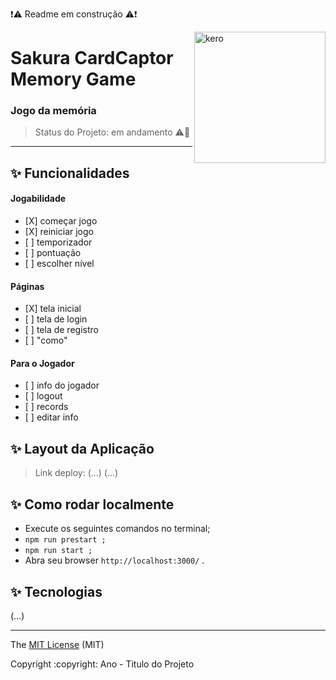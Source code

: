 :exclamation::warning: Readme em construção :warning::exclamation:

<img src="https://i.pinimg.com/originals/77/79/4c/77794ca1db8c88fd0cf706c06884fb76.gif" alt="kero" width="210px" align="right">

# Sakura CardCaptor Memory Game

### Jogo da memória

> Status do Projeto: em andamento :warning::dizzy:

<hr/>

## ✨ Funcionalidades

<h4>Jogabilidade </h4>
<ul>
  <li>[X] começar jogo</li>
  <li>[X] reiniciar jogo</li>
  <li>[ ] temporizador</li>
  <li>[ ] pontuação</li>
  <li>[ ] escolher nível</li>
</ul>
<h4>Páginas </h4>
<ul>
  <li>[X] tela inicial</li>
  <li>[ ] tela de login</li>
  <li>[ ] tela de registro</li>
  <li>[ ] "como"</li>
</ul>
<h4>Para o Jogador </h4>
<ul>
  <li>[ ] info do jogador</li>
  <li>[ ] logout</li>
  <li>[ ] records</li>
  <li>[ ] editar info</li>
</ul>
 
## ✨ Layout da Aplicação
  > Link deploy: (...)
(...)

## ✨ Como rodar localmente
<ul>
  <li>Execute os seguintes comandos no terminal;</li>
  <li><code>npm run prestart ;</code></li>
  <li><code>npm run start ;</code></li>
  <li>Abra seu browser <code>http://localhost:3000/</code> .</li>
</ul>
  
## ✨ Tecnologias
(...)

<hr/>

<div align="left">
  <p>The <a href="https://github.com/itscacauinpt/sakura-cardcaptor-memory-game">MIT License</a> (MIT)</p>
  <p>Copyright :copyright: Ano - Titulo do Projeto</p>
</div>
